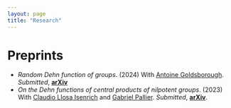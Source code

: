 ```yaml
---
layout: page
title: "Research"
---
```


# Preprints

* _Random Dehn function of groups_. (2024) With [Antoine Goldsborough](https://www.antoinegoldsborough.com). _Submitted_, [<b>arXiv</b>][RandomDehn]
* _On the Dehn functions of central products of nilpotent groups_. (2023) With [Claudio Llosa Isenrich](https://www.math.kit.edu/user/llosa/index.html) and [Gabriel Pallier](https://gpallier.github.io). _Submitted_, [<b>arXiv</b>][CentralDehn].


[CentralDehn]: https://arxiv.org/abs/2310.11144
[RandomDehn]: https://arxiv.org/abs/2411.12715 

